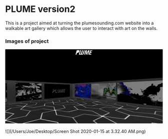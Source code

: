 # PLUME version2

This is a project aimed at turning the plumesounding.com website into a walkable art gallery which allows the user to interact with art on the walls.



### Images of project

![](https://github.com/JoeHancock1995/plumev2/blob/master/Screen%20Shot%202020-01-15%20at%203.31.52%20AM.png?raw=true)



![](/Users/Joe/Desktop/Screen Shot 2020-01-15 at 3.32.40 AM.png)



# 
